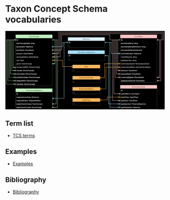 # Taxon Concept Schema vocabularies

![](./media/tcs-diagram-20240205.svg)

## Term list

- [TCS terms](./tcs-terms/)

## Examples

- [Examples](../examples/)

## Bibliography

- [Bibliography](./bibliography/)
